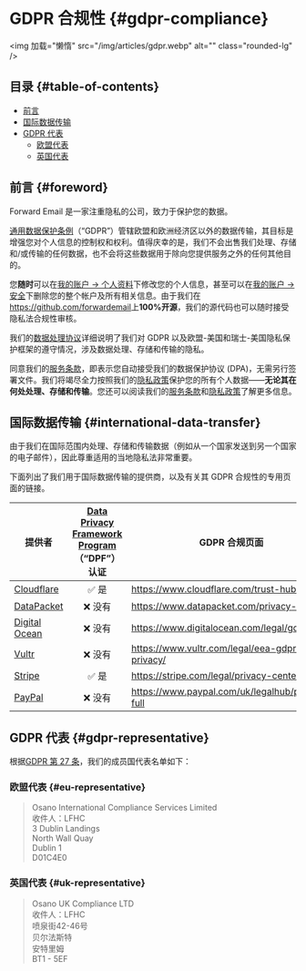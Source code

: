 # GDPR 合规性 {#gdpr-compliance}

<img 加载="懒惰" src="/img/articles/gdpr.webp" alt="" class="rounded-lg" />

## 目录 {#table-of-contents}

* [前言](#foreword)
* [国际数据传输](#international-data-transfer)
* [GDPR 代表](#gdpr-representative)
  * [欧盟代表](#eu-representative)
  * [英国代表](#uk-representative)

## 前言 {#foreword}

Forward Email 是一家注重隐私的公司，致力于保护您的数据。

[通用数据保护条例](https://en.wikipedia.org/wiki/General_Data_Protection_Regulation)（“GDPR”）管辖欧盟和欧洲经济区以外的数据传输，其目标是增强您对个人信息的控制权和权利。值得庆幸的是，我们不会出售我们处理、存储和/或传输的任何数据，也不会将这些数据用于除向您提供服务之外的任何其他目的。

您**随时**可以在[我的账户 → 个人资料](/my-account/profile)下修改您的个人信息，甚至可以在[我的账户 → 安全](/my-account/security)下删除您的整个帐户及所有相关信息。由于我们在<https://github.com/forwardemail>上**100%开源**，我们的源代码也可以随时接受隐私法合规性审核。

我们的[数据处理协议](/dpa)详细说明了我们对 GDPR 以及欧盟-美国和瑞士-美国隐私保护框架的遵守情况，涉及数据处理、存储和传输的隐私。

同意我们的[服务条款](/terms)，即表示您自动接受我们的数据保护协议 (DPA)，无需另行签署文件。我们将竭尽全力按照我们的[隐私政策](/privacy)保护您的所有个人数据——**无论其在何处处理、存储和传输**。您还可以阅读我们的[服务条款](/terms)和[隐私政策](/privacy)了解更多信息。

## 国际数据传输 {#international-data-transfer}

由于我们在国际范围内处理、存储和传输数据（例如从一个国家发送到另一个国家的电子邮件），因此尊重适用的当地隐私法非常重要。

下面列出了我们用于国际数据传输的提供商，以及有关其 GDPR 合规性的专用页面的链接。

| 提供者 | [Data Privacy Framework Program](https://www.dataprivacyframework.gov/)（“DPF”）认证 | GDPR 合规页面 |
| ----------------------------------------- | :---------------------------------------------------------------------------------------: | ------------------------------------------------- |
| [Cloudflare](https://cloudflare.com) | :white_check_mark: 是 | <https://www.cloudflare.com/trust-hub/gdpr/> |
| [DataPacket](https://www.datapacket.com/) | :x: 没有 | <https://www.datapacket.com/privacy-policy> |
| [Digital Ocean](https://digitalocean.com) | :x: 没有 | <https://www.digitalocean.com/legal/gdpr> |
| [Vultr](https://www.vultr.com) | :x: 没有 | <https://www.vultr.com/legal/eea-gdpr-privacy/> |
| [Stripe](https://stripe.com/) | :white_check_mark: 是 | <https://stripe.com/legal/privacy-center> |
| [PayPal](https://www.paypal.com/us/home) | :x: 没有 | <https://www.paypal.com/uk/legalhub/privacy-full> |

## GDPR 代表 {#gdpr-representative}

根据[GDPR 第 27 条](https://gdpr-info.eu/art-27-gdpr/)，我们的成员国代表名单如下：

### 欧盟代表 {#eu-representative}

<blockquote class="notranslate">Osano International Compliance Services Limited<br />收件人：LFHC<br />3 Dublin Landings<br />North Wall Quay<br />Dublin 1<br />D01C4E0</blockquote>

### 英国代表 {#uk-representative}

<blockquote class="notranslate">Osano UK Compliance LTD<br />收件人：LFHC<br />喷泉街42-46号<br />贝尔法斯特<br />安特里姆<br />BT1 - 5EF</blockquote>